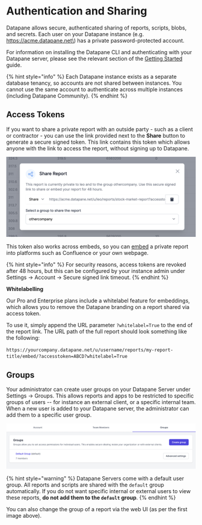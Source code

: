 # Authentication and Sharing

Datapane allows secure, authenticated sharing of reports, scripts, blobs, and secrets. Each user on your Datapane instance \(e.g. https://acme.datapane.net\) has a private password-protected account.

For information on installing the Datapane CLI and authenticating with your Datapane server, please see the relevant section of the [Getting Started](../tut-getting-started.md#datapane-enterprise) guide. 

{% hint style="info" %}
Each Datapane instance exists as a separate database tenancy, so accounts are not shared between instances. You cannot use the same account to authenticate across multiple instances \(including Datapane Community\).
{% endhint %}

## Access Tokens

If you want to share a private report with an outside party - such as a client or contractor - you can use the link provided next to the **Share** button to generate a secure signed token. This link contains this token which allows anyone with the link to access the report, without signing up to Datapane.

![](../.gitbook/assets/image%20%28119%29.png)

This token also works across embeds, so you can [embed](../reports/embedding-reports-in-social-platforms/#business-tooling) a private report into platforms such as Confluence or your own webpage. 

{% hint style="info" %}
For security reasons, access tokens are revoked after 48 hours, but this can be configured by your instance admin under Settings -&gt; Account -&gt; Secure signed link timeout. 
{% endhint %}

**Whitelabelling**

Our Pro and Enterprise plans include a whitelabel feature for embeddings, which allows you to remove the Datapane branding on a report shared via access token.  

To use it, simply append the URL parameter `?whitelabel=True` to the end of the report link. The URL path of the full report should look something like the following: 

`https://yourcompany.datapane.net/u/username/reports/my-report-title/embed/?accesstoken=ABCD?whitelabel=True`

## Groups

Your administrator can create user groups on your Datapane Server under Settings -&gt; Groups. This allows reports and apps to be restricted to specific groups of users -- for instance an external client, or a specific internal team. When a new user is added to your Datapane server, the administrator can add them to a specific user group.

![](../.gitbook/assets/screenshot-2021-05-26-at-17.49.50.png)

{% hint style="warning" %}
Datapane Servers come with a default user group. All reports and scripts are shared with the `default` group automatically. If you do not want specific internal or external users to view these reports, **do not add them to the `default` group**.
{% endhint %}

You can also change the group of a report via the web UI \(as per the first image above\).

